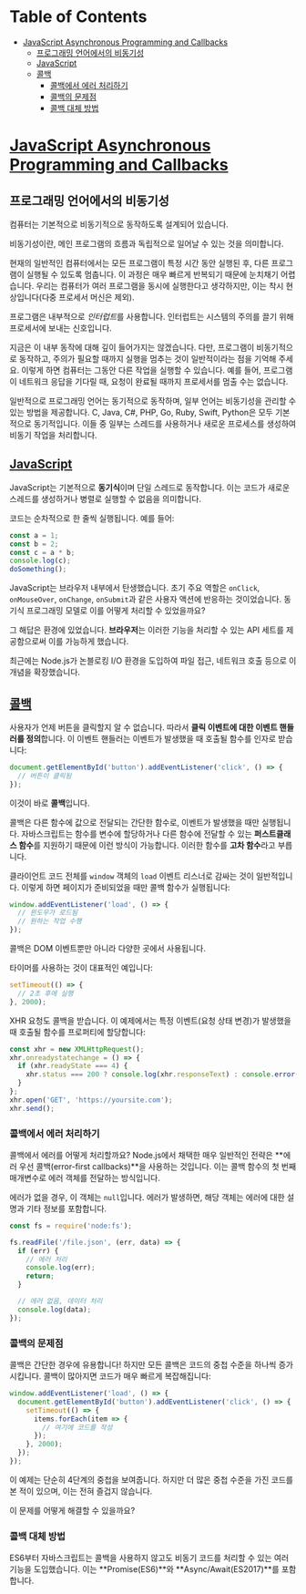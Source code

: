 # Table of Contents

- [JavaScript Asynchronous Programming and Callbacks](#javascript-asynchronous-programming-and-callbacks)
  - [프로그래밍 언어에서의 비동기성](#프로그래밍-언어에서의-비동기성)
  - [JavaScript](#javascript)
  - [콜백](#콜백)
    - [콜백에서 에러 처리하기](#콜백에서-에러-처리하기)
    - [콜백의 문제점](#콜백의-문제점)
    - [콜백 대체 방법](#콜백-대체-방법)

# [JavaScript Asynchronous Programming and Callbacks](https://nodejs.org/en/learn/asynchronous-work/asynchronous-flow-control#javascript-asynchronous-programming-and-callbacks)





## 프로그래밍 언어에서의 비동기성

컴퓨터는 기본적으로 비동기적으로 동작하도록 설계되어 있습니다.

비동기성이란, 메인 프로그램의 흐름과 독립적으로 일어날 수 있는 것을 의미합니다.

현재의 일반적인 컴퓨터에서는 모든 프로그램이 특정 시간 동안 실행된 후, 다른 프로그램이 실행될 수 있도록 멈춥니다. 이 과정은 매우 빠르게 반복되기 때문에 눈치채기 어렵습니다. 우리는 컴퓨터가 여러 프로그램을 동시에 실행한다고 생각하지만, 이는 착시 현상입니다(다중 프로세서 머신은 제외).

프로그램은 내부적으로 *인터럽트*를 사용합니다. 인터럽트는 시스템의 주의를 끌기 위해 프로세서에 보내는 신호입니다.

지금은 이 내부 동작에 대해 깊이 들어가지는 않겠습니다. 다만, 프로그램이 비동기적으로 동작하고, 주의가 필요할 때까지 실행을 멈추는 것이 일반적이라는 점을 기억해 주세요. 이렇게 하면 컴퓨터는 그동안 다른 작업을 실행할 수 있습니다. 예를 들어, 프로그램이 네트워크 응답을 기다릴 때, 요청이 완료될 때까지 프로세서를 멈출 수는 없습니다.

일반적으로 프로그래밍 언어는 동기적으로 동작하며, 일부 언어는 비동기성을 관리할 수 있는 방법을 제공합니다. C, Java, C#, PHP, Go, Ruby, Swift, Python은 모두 기본적으로 동기적입니다. 이들 중 일부는 스레드를 사용하거나 새로운 프로세스를 생성하여 비동기 작업을 처리합니다.


## [JavaScript](https://nodejs.org/en/learn/asynchronous-work/asynchronous-flow-control#javascript)

JavaScript는 기본적으로 **동기식**이며 단일 스레드로 동작합니다. 이는 코드가 새로운 스레드를 생성하거나 병렬로 실행할 수 없음을 의미합니다.

코드는 순차적으로 한 줄씩 실행됩니다. 예를 들어:

```javascript
const a = 1;
const b = 2;
const c = a * b;
console.log(c);
doSomething();
```

JavaScript는 브라우저 내부에서 탄생했습니다. 초기 주요 역할은 `onClick`, `onMouseOver`, `onChange`, `onSubmit`과 같은 사용자 액션에 반응하는 것이었습니다. 동기식 프로그래밍 모델로 이를 어떻게 처리할 수 있었을까요?

그 해답은 환경에 있었습니다. **브라우저**는 이러한 기능을 처리할 수 있는 API 세트를 제공함으로써 이를 가능하게 했습니다.

최근에는 Node.js가 논블로킹 I/O 환경을 도입하여 파일 접근, 네트워크 호출 등으로 이 개념을 확장했습니다.


## [콜백](https://nodejs.org/en/learn/asynchronous-work/asynchronous-flow-control#callbacks)

사용자가 언제 버튼을 클릭할지 알 수 없습니다. 따라서 **클릭 이벤트에 대한 이벤트 핸들러를 정의**합니다. 이 이벤트 핸들러는 이벤트가 발생했을 때 호출될 함수를 인자로 받습니다:

```javascript
document.getElementById('button').addEventListener('click', () => {
  // 버튼이 클릭됨
});
```

이것이 바로 **콜백**입니다.

콜백은 다른 함수에 값으로 전달되는 간단한 함수로, 이벤트가 발생했을 때만 실행됩니다. 자바스크립트는 함수를 변수에 할당하거나 다른 함수에 전달할 수 있는 **퍼스트클래스 함수**를 지원하기 때문에 이런 방식이 가능합니다. 이러한 함수를 **고차 함수**라고 부릅니다.

클라이언트 코드 전체를 `window` 객체의 `load` 이벤트 리스너로 감싸는 것이 일반적입니다. 이렇게 하면 페이지가 준비되었을 때만 콜백 함수가 실행됩니다:

```javascript
window.addEventListener('load', () => {
  // 윈도우가 로드됨
  // 원하는 작업 수행
});
```

콜백은 DOM 이벤트뿐만 아니라 다양한 곳에서 사용됩니다.

타이머를 사용하는 것이 대표적인 예입니다:

```javascript
setTimeout(() => {
  // 2초 후에 실행
}, 2000);
```

XHR 요청도 콜백을 받습니다. 이 예제에서는 특정 이벤트(요청 상태 변경)가 발생했을 때 호출될 함수를 프로퍼티에 할당합니다:

```javascript
const xhr = new XMLHttpRequest();
xhr.onreadystatechange = () => {
  if (xhr.readyState === 4) {
    xhr.status === 200 ? console.log(xhr.responseText) : console.error('에러 발생');
  }
};
xhr.open('GET', 'https://yoursite.com');
xhr.send();
```


### 콜백에서 에러 처리하기

콜백에서 에러를 어떻게 처리할까요? Node.js에서 채택한 매우 일반적인 전략은 **에러 우선 콜백(error-first callbacks)**을 사용하는 것입니다. 이는 콜백 함수의 첫 번째 매개변수로 에러 객체를 전달하는 방식입니다.

에러가 없을 경우, 이 객체는 `null`입니다. 에러가 발생하면, 해당 객체는 에러에 대한 설명과 기타 정보를 포함합니다.

```javascript
const fs = require('node:fs');

fs.readFile('/file.json', (err, data) => {
  if (err) {
    // 에러 처리
    console.log(err);
    return;
  }

  // 에러 없음, 데이터 처리
  console.log(data);
});
```


### 콜백의 문제점

콜백은 간단한 경우에 유용합니다! 하지만 모든 콜백은 코드의 중첩 수준을 하나씩 증가시킵니다. 콜백이 많아지면 코드가 매우 빠르게 복잡해집니다:

```javascript
window.addEventListener('load', () => {
  document.getElementById('button').addEventListener('click', () => {
    setTimeout(() => {
      items.forEach(item => {
        // 여기에 코드를 작성
      });
    }, 2000);
  });
});
```

이 예제는 단순히 4단계의 중첩을 보여줍니다. 하지만 더 많은 중첩 수준을 가진 코드를 본 적이 있으며, 이는 전혀 즐겁지 않습니다.

이 문제를 어떻게 해결할 수 있을까요?


### 콜백 대체 방법

ES6부터 자바스크립트는 콜백을 사용하지 않고도 비동기 코드를 처리할 수 있는 여러 기능을 도입했습니다. 이는 **Promise(ES6)**와 **Async/Await(ES2017)**를 포함합니다.



